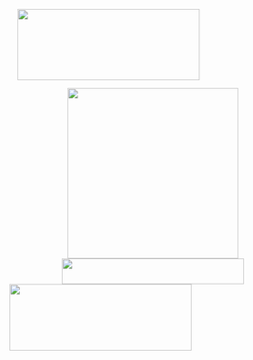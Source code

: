 <a href="https://topwellnessmart.com/ForNaturesOnlyCBD" imageanchor="1" style="margin-left: 1em; margin-right: 1em;"><img border="0" data-original-height="195" data-original-width="500" height="125" src="https://blogger.googleusercontent.com/img/b/R29vZ2xl/AVvXsEgJoCnVWhQIwIwtYBtgZFq6JFNpwVXSHUi23D75kBo-2kJ7fete2jiy_QzKL9WKF0uXslmj9hPfnDfsCTvSF_fsutLwu8wcuHDb1O9pQ7WIGpPHVysdaBiV3pF5kZ1zb9CGx3Qyz6qEX-hnvgvX0mVih42HOYQEW9jEs3SzKEp3H91rRtHdp2my7_YC0A/s320/Screenshot%202022-03-26%20at%2015-10-34%20https%20__smilzspecial.github.io.png" width="320"></a>
<div class="separator" style="clear: both; text-align: center;"><a href="https://topwellnessmart.com/ForNaturesOnlyCBD" imageanchor="1" style="margin-left: 1em; margin-right: 1em;"><img border="0" data-original-height="300" data-original-width="300" height="300" src="https://blogger.googleusercontent.com/img/b/R29vZ2xl/AVvXsEhi9-T2RUxevWSbSmJGycHMvLEef7pli2ewFmUr9eYIInaSpKjNiYpBWLyNkrI1dy4pGoHHIhKc2RxBorRgQHgIzkDR_XNRHzrjPsWoCKanMeeTGiLdeyYUDPW4cHBRyFApQgk55uh6YOQrLK-WkBaM2WwCHwKCT5szBB9-oyIecXZbEJu2pU6lhKEFNA/s1600/Natures-Only-CBD-Gummies-Ingredients-300x300.jpg" width="300"></a></div>
<div class="separator" style="clear: both; text-align: center;"><a href="https://topwellnessmart.com/ForNaturesOnlyCBD" imageanchor="1" style="margin-left: 1em; margin-right: 1em;"><img border="0" data-original-height="99" data-original-width="711" height="45" src="https://blogger.googleusercontent.com/img/b/R29vZ2xl/AVvXsEhlon1aWjZe7APzOoM3tEuB0DdZLBGi72TGvcQ9Q5S6X-8OYhjtnBPlHTS4xL1ehMvfrIADkEHeM6Uk_tKp8a0GUrR8-_dOti-MXEiEJoAeJOXipQ2R6tcmlY3kaUYLK30bsJMiiriSryT9dd30nmEIu7pb_J00uzrjuJTshTS9IHPmPgr3vOlcO4D-1w/s320/Screenshot%202022-03-26%20at%2015-10-41%20https%20__smilzspecial.github.io.png" width="320"></a></div>
<span style="margin-left: auto; margin-right: auto;"><a href="https://topwellnessmart.com/ForNaturesOnlyCBD"><img border="0" data-original-height="265" data-original-width="724" height="117" src="https://blogger.googleusercontent.com/img/b/R29vZ2xl/AVvXsEjoHKwjec0U7J5BPIX5SM_glQ5fDi83J1HXnL8ozCN5xeAQ_NO8agj6c9ApllzwlpJY_qmddmheZ3YYHcgIva6bJW1SMeXq8pNTkDe1gdv178TLawNwwrX0dGiq7i161vQQt5ygNVnkY-VTSmLo6eH4mInxdSFzmx_0bU3P5HcBOkWfqISLIb4I9qrJvg/s320/Screenshot%202022-03-26%20at%2015-10-54%20https%20__smilzspecial.github.io.png" width="320"></a></span>
